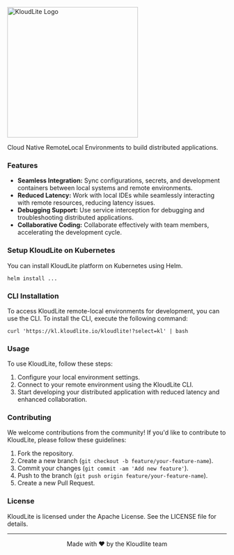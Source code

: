 <p>
  <img width=300 src="https://github.com/kloudlite/kloudlite/assets/1580519/27001f02-a87f-46b7-aaaf-3b36bafc73e0" alt="KloudLite Logo">
</p>

<p>
  Cloud Native RemoteLocal Environments to build distributed applications.
</p>

### Features
- **Seamless Integration:** Sync configurations, secrets, and development containers between local systems and remote environments.
- **Reduced Latency:** Work with local IDEs while seamlessly interacting with remote resources, reducing latency issues.
- **Debugging Support:** Use service interception for debugging and troubleshooting distributed applications.
- **Collaborative Coding:** Collaborate effectively with team members, accelerating the development cycle.

### Setup KloudLite on Kubernetes
You can install KloudLite platform on Kubernetes using Helm.
```
helm install ...
```


### CLI Installation
To access KloudLite remote-local environments for development, you can use the CLI. To install the CLI, execute the following command:
```
curl 'https://kl.kloudlite.io/kloudlite!?select=kl' | bash
```


### Usage
To use KloudLite, follow these steps:
1. Configure your local environment settings.
2. Connect to your remote environment using the KloudLite CLI.
3. Start developing your distributed application with reduced latency and enhanced collaboration.

### Contributing
We welcome contributions from the community! If you'd like to contribute to KloudLite, please follow these guidelines:
1. Fork the repository.
2. Create a new branch (`git checkout -b feature/your-feature-name`).
3. Commit your changes (`git commit -am 'Add new feature'`).
4. Push to the branch (`git push origin feature/your-feature-name`).
5. Create a new Pull Request.

### License
KloudLite is licensed under the Apache License. See the LICENSE file for details.


---
<p align="center">
  Made with ❤️ by the Kloudlite team
</p>
